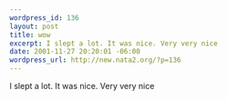 ```yaml
--- 
wordpress_id: 136
layout: post
title: wow
excerpt: I slept a lot. It was nice. Very very nice
date: 2001-11-27 20:20:01 -06:00
wordpress_url: http://new.nata2.org/?p=136
---
```

I slept a lot. It was nice. Very very nice
